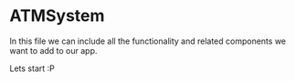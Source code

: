 # ATMSystem
In this file we can include all the functionality and related components we want to add to our app.

Lets start :P 
